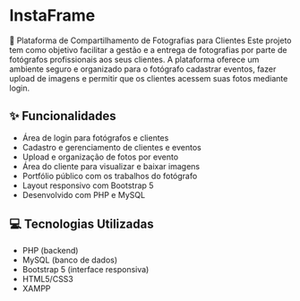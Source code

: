 # InstaFrame
📸 Plataforma de Compartilhamento de Fotografias para Clientes
Este projeto tem como objetivo facilitar a gestão e a entrega de fotografias por parte de fotógrafos profissionais aos seus clientes. A plataforma oferece um ambiente seguro e organizado para o fotógrafo cadastrar eventos, fazer upload de imagens e permitir que os clientes acessem suas fotos mediante login.

## ✨ Funcionalidades
- Área de login para fotógrafos e clientes
- Cadastro e gerenciamento de clientes e eventos
- Upload e organização de fotos por evento
- Área do cliente para visualizar e baixar imagens
- Portfólio público com os trabalhos do fotógrafo
- Layout responsivo com Bootstrap 5
- Desenvolvido com PHP e MySQL

## 💻 Tecnologias Utilizadas
- PHP (backend)
- MySQL (banco de dados)
- Bootstrap 5 (interface responsiva)
- HTML5/CSS3
- XAMPP
